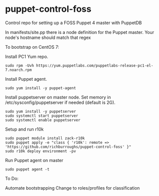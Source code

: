 # puppet-control-foss
Control repo for setting up a FOSS Puppet 4 master with PuppetDB

In manifests/site.pp there is a node definition for the Puppet master. Your node's hostname
should match that regex

To bootstrap on CentOS 7:

Install PC1 Yum repo.
```
sudo rpm -Uvh https://yum.puppetlabs.com/puppetlabs-release-pc1-el-7.noarch.rpm
```

Install Puppet agent.
```
sudo yum install -y puppet-agent
```

Install puppetserver on master node. Set memory in /etc/sysconfig/puppetserver if needed (default is 2G).
```
sudo yum install -y puppetserver
sudo systemctl start puppetserver
sudo systemctl enable puppetserver
```

Setup and run r10k
```
sudo puppet module install zack-r10k
sudo puppet apply -e "class { 'r10k': remote => 'https://github.com/richburroughs/puppet-control-foss' }"
sudo r10k deploy environment -pv
```

Run Puppet agent on master
```
sudo puppet agent -t
```
To Do:

Automate bootstrapping
Change to roles/profiles for classification

